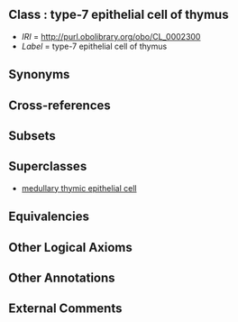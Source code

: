 
## Class : type-7 epithelial cell of thymus

 * *IRI* = http://purl.obolibrary.org/obo/CL_0002300
 * *Label* = type-7 epithelial cell of thymus

## Synonyms


## Cross-references


## Subsets


## Superclasses

 * [medullary thymic epithelial cell](../../CL/65/CL_0002365.md)

## Equivalencies


## Other Logical Axioms


## Other Annotations


## External Comments

